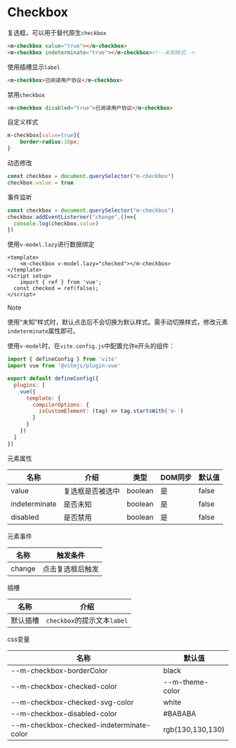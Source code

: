 # Checkbox

复选框，可以用于替代原生`checkbox`

```html
<m-checkbox value="true"></m-checkbox>
<m-checkbox indeterminate="true"></m-checkbox><!--未知样式-->
```

使用插槽显示`label`

```html
<m-checkbox>已阅读用户协议</m-checkbox>
```

禁用`checkbox`

```html
<m-checkbox disabled="true">已阅读用户协议</m-checkbox>
```

自定义样式

```css
m-checkbox[value=true]{
	border-radius:10px;
}
```

动态修改

```js
const checkbox = document.querySelector("m-checkbox")
checkbox.value = true
```

事件监听

```javascript
const checkbox = document.querySelector("m-checkbox")
checkbox.addEventListerner("change",()=>{
  console.log(checkbox.value)
})
```

使用`v-model.lazy`进行数据绑定

```vue
<template>
	<m-checkbox v-model.lazy="checked"></m-checkbox>
</template>
<script setup>
	import { ref } from 'vue';
  const checked = ref(false);
</script>
```

> [!NOTE]
>
> 使用“未知”样式时，默认点击后不会切换为默认样式。需手动切换样式，修改元素`indeterminate`属性即可。
>
> 使用`v-model`时，在`vite.config.js`中配置允许`m`开头的组件：
>
> ```js
> import { defineConfig } from 'vite'
> import vue from '@vitejs/plugin-vue'
> 
> export default defineConfig({
>   plugins: [
>     vue({
>       template: {
>         compilerOptions: {
>           isCustomElement: (tag) => tag.startsWith('m-')
>         }
>       }
>     })
>   ]
> })
> ```

元素属性

| 名称          | 介绍             | 类型    | DOM同步 | 默认值 |
| ------------- | ---------------- | ------- | ------- | ------ |
| value         | 复选框是否被选中 | boolean | 是      | false  |
| indeterminate | 是否未知         | boolean | 是      | false  |
| disabled      | 是否禁用         | boolean | 是      | false  |

元素事件

| 名称   | 触发条件         |
| ------ | ---------------- |
| change | 点击复选框后触发 |

插槽

| 名称     | 介绍                        |
| -------- | --------------------------- |
| 默认插槽 | `checkbox`的提示文本`label` |

css变量

| 名称                                     | 默认值           |
| ---------------------------------------- | ---------------- |
| --m-checkbox-borderColor                 | black            |
| --m-checkbox-checked-color               | --m-theme-color  |
| --m-checkbox-checked-svg-color           | white            |
| --m-checkbox-disabled-color              | #BABABA          |
| --m-checkbox-checked-indeterminate-color | rgb(130,130,130) |

